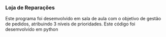 <h3>Loja de Reparações</h3>

Este programa foi desemvolvido em sala de aula com o objetivo de gestão de pedidos, atribuindo 3 níveis de prioridades.
Este código foi desemvolvido em python
